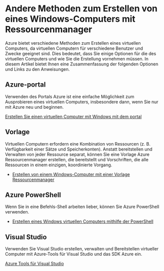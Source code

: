 <properties
    pageTitle="Andere Methoden zum Erstellen von virtuellen ein Windows-Computer | Microsoft Azure"
    description="Listet die verschiedenen Verfahren zum Erstellen von eines Windows-Computers mit Ressourcen-Manager."
    services="virtual-machines-windows"
    documentationCenter=""
    authors="cynthn"
    manager="timlt"
    editor=""
    tags="azure-resource-manager"/>

<tags
    ms.service="virtual-machines-windows"
    ms.devlang="na"
    ms.topic="article"
    ms.tgt_pltfrm="vm-windows"
    ms.workload="infrastructure-services"
    ms.date="09/27/2016"
    ms.author="cynthn"/>

# <a name="different-ways-to-create-a-windows-virtual-machine-with-resource-manager"></a>Andere Methoden zum Erstellen von eines Windows-Computers mit Ressourcenmanager

Azure bietet verschiedene Methoden zum Erstellen eines virtuellen Computers, da virtuellen Computern für verschiedene Benutzer und Zwecke geeignet sind. Dies bedeutet, dass Sie einige Optionen für die des virtuellen Computers und wie Sie die Erstellung vornehmen müssen. In diesem Artikel bietet Ihnen eine Zusammenfassung der folgenden Optionen und Links zu den Anweisungen.

## <a name="azure-portal"></a>Azure-portal

Verwenden des Portals Azure ist eine einfache Möglichkeit zum Ausprobieren eines virtuellen Computers, insbesondere dann, wenn Sie nur mit Azure neu und beginnen. 

[Erstellen Sie einen virtuellen Computer mit Windows mit dem portal](virtual-machines-windows-hero-tutorial.md)

## <a name="template"></a>Vorlage

Virtuellen Computern erfordern eine Kombination von Ressourcen (z. B. Verfügbarkeit einer Sätze und Speicherkonten). Anstatt bereitstellen und Verwalten von jeder Ressource separat, können Sie eine Vorlage Azure Ressourcenmanager erstellen, die bereitstellt und Vorschriften, die alle Ressourcen in einem einzigen, koordinierte Vorgang.

- [Erstellen von einem Windows-Computer mit einer Vorlage Ressourcenmanager](virtual-machines-windows-ps-template.md)


## <a name="azure-powershell"></a>Azure PowerShell

Wenn Sie in eine Befehls-Shell arbeiten lieber, können Sie Azure PowerShell verwenden.

- [Erstellen eines Windows virtuellen Computers mithilfe der PowerShell](virtual-machines-windows-ps-create.md)


## <a name="visual-studio"></a>Visual Studio

Verwenden Sie Visual Studio erstellen, verwalten und Bereitstellen virtueller Computer mit Azure-Tools für Visual Studio und das SDK Azure ein.

[Azure Tools für Visual Studio](https://www.visualstudio.com/features/azure-tools-vs)

